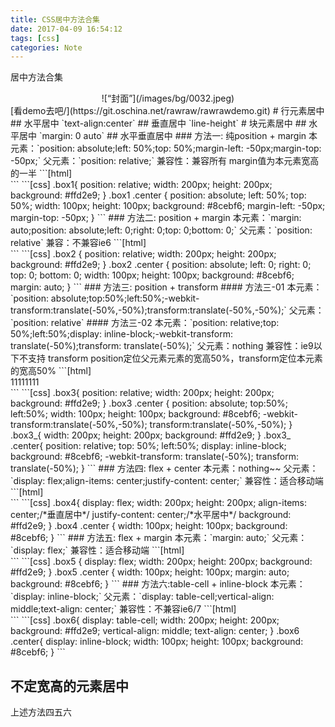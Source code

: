 ```yaml
---
title: CSS居中方法合集
date: 2017-04-09 16:54:12
tags: [css]
categories: Note
---
```


居中方法合集
<div align=center>
![“封面”](/images/bg/0032.jpeg)
</div>
<!--more-->
[看demo去吧/](https://git.oschina.net/rawraw/rawrawdemo.git)
# 行元素居中
## 水平居中
`text-align:center`
## 垂直居中
`line-height`
# 块元素居中
## 水平居中
`margin: 0 auto`
## 水平垂直居中
### 方法一: 纯position + margin
本元素：`position: absolute;left: 50%;top: 50%;margin-left: -50px;margin-top: -50px;`
父元素：`position: relative;`
兼容性：兼容所有
margin值为本元素宽高的一半
```[html]
	<div class="box1">
		<div class="center"></div>
	</div>
```
```[css]
    .box1{
        position: relative;
        width: 200px;
        height: 200px;
        background: #ffd2e9;
    }
    .box1 .center {
        position: absolute;
        left: 50%;
        top: 50%;
        width: 100px;
        height: 100px;
        background: #8cebf6;
        margin-left: -50px;
        margin-top: -50px;
    }
```
### 方法二: position + margin	
本元素：`margin: auto;position: absolute;left: 0;right: 0;top: 0;bottom: 0;`
父元素：`position: relative`
兼容：不兼容ie6
```[html]
	<div class="box2">
		<div class="center"></div>
	</div>
```
```[css]
    .box2 {
        position: relative;
        width: 200px;
        height: 200px;
        background: #ffd2e9;
    }
    .box2 .center {
        position: absolute;
        left: 0;
        right: 0;
        top: 0;
        bottom: 0;
        width: 100px;
        height: 100px;
        background: #8cebf6;
        margin: auto;
    }
```
### 方法三: position + transform
#### 方法三-01
本元素：`position: absolute;top:50%;left:50%;-webkit-transform:translate(-50%,-50%);transform:translate(-50%,-50%);`
父元素：`position: relative`
#### 方法三-02
本元素：`position: relative;top: 50%;left:50%;display: inline-block;-webkit-transform: translate(-50%);transform: translate(-50%);`
父元素：nothing
兼容性：ie9以下不支持 transform
position定位父元素元素的宽高50%，transform定位本元素的宽高50%
```[html]
	<div class="box3">
		<div class="center"></div>
	</div>
    <div class="box3_">
        <div class="center">
            11111111
        </div>
    </div>
```
```[css]
    .box3{
        position: relative;
        width: 200px;
        height: 200px;
        background: #ffd2e9;
    }
    .box3 .center {
        position: absolute;
        top:50%;
        left:50%;
        width: 100px;
        height: 100px;
        background: #8cebf6;
        -webkit-transform:translate(-50%,-50%);
        transform:translate(-50%,-50%);
    }
    .box3_{
        width: 200px;
        height: 200px;
        background: #ffd2e9;
    }
    .box3_ .center{
        position: relative;
        top: 50%;
        left:50%;
        display: inline-block;
        background: #8cebf6;
        -webkit-transform: translate(-50%);
        transform: translate(-50%);
    }
```
### 方法四: flex + center
本元素：nothing~~
父元素：`display: flex;align-items: center;justify-content: center;`
兼容性：适合移动端
```[html]
	<div class="box4">
		<div class="center"></div>
	</div>
```
```[css]
    .box4{
        display: flex;
        width: 200px;
        height: 200px;
        align-items: center;/*垂直居中*/
        justify-content: center;/*水平居中*/
        background: #ffd2e9;
    }
    .box4  .center {
        width: 100px;
        height: 100px;
        background: #8cebf6;
    }
```
### 方法五: flex + margin
本元素：`margin: auto;`
父元素：`display: flex;`
兼容性：适合移动端
```[html]
	<div class="box5">
		<div class="center"></div>
	</div>
```
```[css]
    .box5 {
        display: flex;
        width: 200px;
        height: 200px;
        background: #ffd2e9;
    }
    .box5 .center {
        width: 100px;
        height: 100px;
        margin: auto;
        background: #8cebf6;
    }
```
### 方法六:table-cell + inline-block
本元素：`display: inline-block;`
父元素：`display: table-cell;vertical-align: middle;text-align: center;`
兼容性：不兼容ie6/7
```[html]
	<div class="box6">
		<div class="center"></div>
	</div>
```
```[css]
    .box6{
        display: table-cell;
        width: 200px;
        height: 200px;
        background: #ffd2e9;
        vertical-align: middle;
        text-align: center;
    }
    .box6 .center{
        display: inline-block;
        width: 100px;
        height: 100px;
        background: #8cebf6;
    }
```

## 不定宽高的元素居中

上述方法四五六




